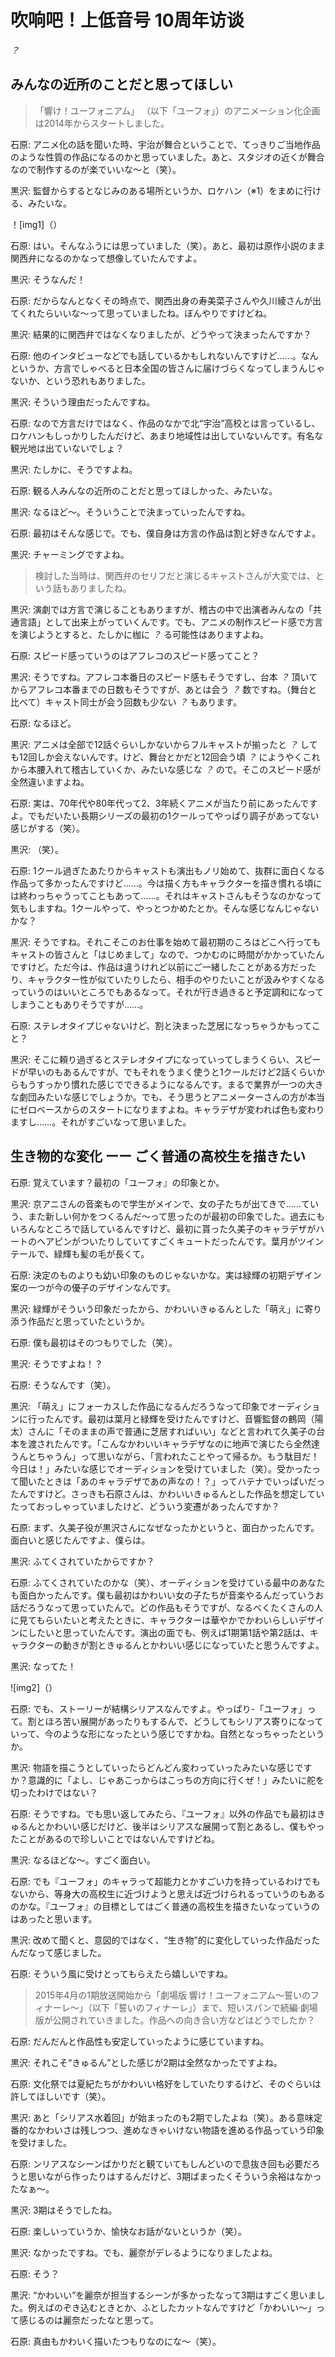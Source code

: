 # 吹响吧！上低音号 10周年访谈

*？*

## みんなの近所のことだと思ってほしい

> 「響け！ユーフォニアム」 （以下「ユーフォ」）のアニメーション化企画は2014年からスタートしました。

石原: アニメ化の話を聞いた時、宇治が舞合ということで、てっきりご当地作品のような性質の作品になるのかと思っていました。あと、スタジオの近くが舞合なので制作するのが楽でいいな〜と（笑）。

黒沢: 監督からするとなじみのある場所というか、ロケハン（※1）をまめに行ける、みたいな。

！[img1]（）

石原: はい。そんなふうには思っていました（笑）。あと、最初は原作小説のまま関西弁になるのかなって想像していたんですよ。

黒沢: そうなんだ！

石原: だからなんとなくその時点で、関西出身の寿美菜子さんや久川綾さんが出てくれたらいいな〜って思っていましたね。ぼんやりですけどね。

黒沢: 結果的に関西弁ではなくなりましたが、どうやって決まったんですか？

石原: 他のインタビューなどでも話しているかもしれないんですけど……。なんというか、方言でしゃべると日本全国の皆さんに届けづらくなってしまうんじゃないか、という恐れもありました。

黒沢: そういう理由だったんですね。

石原: なので方言だけではなく、作品のなかで北“宇治”高校とは言っているし、ロケハンもしっかりしたんだけど、あまり地域性は出していないんです。有名な観光地は出ていないでしょ？

黒沢: たしかに、そうですよね。

石原: 観る人みんなの近所のことだと思ってほしかった、みたいな。

黒沢: なるほど〜。そういうことで決まっていったんですね。

石原: 最初はそんな感じで。でも、僕自身は方言の作品は割と好きなんですよ。

黒沢: チャーミングですよね。

> 検討した当時は、関西弁のセリフだと演じるキャストさんが大変では、という話もありましたね。

黒沢: 演劇では方言で演じることもありますが、稽古の中で出演者みんなの「共通言語」として出来上がっていくんです。でも、アニメの制作スピード感で方言を演じようとすると、たしかに枷に *？* る可能性はありますよね。

石原: スピード感っていうのはアフレコのスピード感ってこと？

黒沢: そうですね。アフレコ本番日のスピード感もそうですし、台本 *？* 頂いてからアフレコ本番までの日数もそうですが、あとは会う *？* 数ですね。（舞台と比べて）キャスト同士が会う回数も少ない *？* もあります。

石原: なるほど。

黒沢: アニメは全部で12話ぐらいしかないからフルキャストが揃ったと *？* しても12回しか会えないんです。けど、舞台とかだと12回会う頃 *？* にようやくこれから本腰入れて稽古していくか、みたいな感じな *？* ので。そこのスピード感が全然違いますよね。

石原: 実は、70年代や80年代って2、3年続くアニメが当たり前にあったんですよ。でもだいたい長期シリーズの最初の1クールってやっぱり調子があってない感じがする（笑）。

黒沢: （笑）。

石原: 1クール過ぎたあたりからキャストも演出もノリ始めて、抜群に面白くなる作品って多かったんですけど……。今は描く方もキャラクターを描き慣れる頃には終わっちゃうってこともあって……。それはキャストさんもそうなのかなって気もしますね。1クールやって、やっとつかめたとか。そんな感じなんじゃないかな？

黒沢: そうですね。それこそこのお仕事を始めて最初期のころはどこへ行ってもキャストの皆さんと「はじめまして」なので、つかむのに時間がかかっていたんですけど。ただ今は、作品は違うけれど以前にご一緒したことがある方だったり、キャラクター性が似ていたりしたら、相手のやりたいことが汲みやすくなるっていうのはいいところでもあるなって。それが行き過きると予定調和になってしまうこともありそうですが……。

石原: ステレオタイプじゃないけど、割と決まった芝居になっちゃうかもってこと？

黒沢: そこに頼り過ぎるとステレオタイプになっていってしまうくらい、スピードが早いのもあるんですが、でもそれをうまく使うと1クールだけど2話くらいからもうすっかり慣れた感じでできるようになるんです。まるで業界が一つの大きな劇団みたいな感じでしょうか。でも、そう思うとアニメーターさんの方が本当にゼロベースからのスタートになりますよね。キャラデザが変われば色も変わりますし……。それがすごいなって思いました。

## 生き物的な変化 ーー ごく普通の高校生を描きたい

石原: 覚えています？最初の「ユーフォ』の印象とか。

黒沢: 京アニさんの音楽もので学生がメインで、女の子たちが出てきで……ていう、また新しい何かをつくるんだ〜って思ったのが最初の印象でした。過去にもいろんなところで話しているんですけど、最初に貰った久美子のキャラデザがハートのヘアピンがついたりしていてすごくキュートだったんです。葉月がツインテールで、緑輝も髪の毛が長くて。

石原: 決定のものよりも幼い印象のものじゃないかな。実は緑輝の初期デザイン案の一つが今の優子のデザインなんです。

黒沢: 緑輝がそういう印象だったから、かわいいきゅるんとした「萌え」に寄り添う作品だと思っていたというか。

石原: 僕も最初はそのつもりでした（笑）。

黒沢: そうですよね！？

石原: そうなんです（笑）。

黒沢: 「萌え」にフォーカスした作品になるんだろうなって印象でオーディションに行ったんです。最初は葉月と緑輝を受けたんですけど、音響監督の鶴岡（陽太）さんに「そのままの声で普通に芝居すればいい」などと言われて久美子の台本を渡されたんです。「こんなかわいいキャラデザなのに地声で演じたら全然達うんとちゃうん」って思いながら、「言われたことやって帰るか。もう駄目だ！今日は！」みたいな感じでオーディションを受けていました（笑）。受かったって聞いたときは「あのキャラデザであの声なの！？」ってハテナでいっぱいだったんですけど。さっきも石原さんは、かわいいきゅるんとした作品を想定していたっておっしゃっていましたけど、どういう変遷があったんですか？

石原: まず、久美子役が黒沢さんになぜなったかというと、面白かったんです。面白いと感じたんですよ、僕らは。

黒沢: ふてくされていたからですか？

石原: ふてくされていたのかな（笑）、オーディションを受けている最中のあなたも面白かったんです。僕も最初はかわいい女の子たちが音楽やるんだっていうお話だろうなって思っていたんで。どの作品もそうですが、なるべくたくさんの人に見てもらいたいと考えたときに、キャラクターは華やかでかわいらしいデザインにしたいと思っていたんです。演出の面でも、例えば1期第1話や第2話は、キャラクターの動きが割ときゅるんとかわいい感じになっていたと思うんですよ。

黒沢: なってた！

![img2]（）

石原: でも、ストーリーが結構シリアスなんですよ。やっぱり-「ユーフォ」って。割とほろ苦い展開があったりもするんで、どうしてもシリアス寄りになっていって、今のような形になったという感じですかね。自然となっちゃったというか。

黒沢: 物語を描こうとしていったらどんどん変わっていったみたいな感じですか？意識的に「よし、じゃあこっからはこっちの方向に行くぜ！」みたいに舵を切ったわけではない？

石原: そうですね。でも思い返してみたら、『ユーフォ』以外の作品でも最初はきゅるんとかわいい感じだけど、後半はシリアスな展開って割とあるし、僕もやったことがあるので珍しいことではないんですけどね。

黒沢: なるほどな〜。すごく面白い。

石原: でも『ユーフォ」のキャラって超能力とかすごい力を持っているわけでもないから、等身大の高校生に近づけようと思えば近づけられるっていうのもあるのかな。『ユーフォ』の目標としてはごく普通の高校生を描きたいなっていうのはあったと思います。

黒沢: 改めて聞くと、意図的ではなく、“生き物”的に変化していった作品だったんだなって感じました。

石原: そういう風に受けとってもらえたら嬉しいですね。

> 2015年4月の1期放送開始から「劇場版 響け！ユーフォニアム〜誓いのフィナーレ〜」（以下「誓いのフィナーレ」）まで、短いスパンで続編·劇場版が公開されていきました。作品への向き合い方などはどうでしたか？

石原: だんだんと作品性も安定していったように感じていますね。

黒沢: それこそ“きゅるん”とした感じが2期は全然なかったですよね。

石原: 文化祭では夏紀たちがかわいい格好をしていたりするけど、そのぐらいは許してほしいです（笑）。

黒沢: あと「シリアス水着回」が始まったのも2期でしたよね（笑）。ある意味定番的なかわいさは残しつつ、進めなきゃいけない物語を進める作品っていう印象を受けました。

石原: ンリアスなシーンばかりだと観ていてもしんどいので息抜き回も必要だろうと思いながら作ったりはするんだけど、3期ばまったくそういう余裕はなかったなぁ〜。

黒沢: 3期はそうでしたね。

石原: 楽しいっていうか、愉快なお話がないというか（笑）。

黒沢: なかったですね。でも、麗奈がデレるようになりましたよね。

石原: そう？

黒沢: “かわいい”を麗奈が担当するシーンが多かったなって3期はすごく思いました。例えばのぞき込むときとか、ふとしたカットなんですけど「かわいい〜」って感じるのは麗奈だったなと思って。

石原: 真由もかわいく描いたつもりなのにな〜（笑）。
